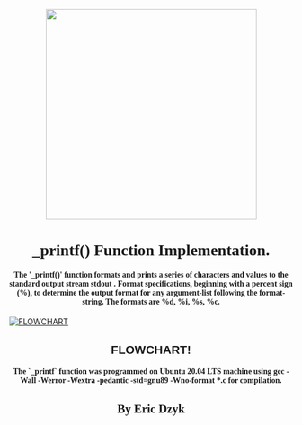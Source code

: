 <p align="center">
<p align="center">
<img src="https://uploads-ssl.webflow.com/6105315644a26f77912a1ada/63eea844ae4e3022154e2878_Holberton.png" width="375"/>
  </p>
<h1 align="center" style="font-family:Trebuchet MS"><b>_printf() Function Implementation.</h1>

<h4 align="center" style="font-family:Trebuchet MS">The '_printf()' function formats and prints a series of characters and values to the standard output stream stdout . Format specifications, beginning with a percent sign (%), to determine the output format for any argument-list following the format-string. The formats are %d, %i, %s, %c.</b></h4>

[![FLOWCHART](https://github.com/ericpo1sh/holbertonschool-printf/assets/126730794/faff87ea-4a84-4eb5-8b9b-961d1a3c70f8)](https://github.com/ericpo1sh/holbertonschool-printf/assets/126730794/faff87ea-4a84-4eb5-8b9b-961d1a3c70f8)

<center><h2 style="font-family: 'Trebuchet MS', sans-serif;">FLOWCHART!</h2></center>


<h4 align="center" style="font-family:Trebuchet MS">
The `_printf` function was programmed on Ubuntu 20.04 LTS machine using gcc -Wall -Werror -Wextra -pedantic -std=gnu89 -Wno-format *.c for compilation.</h4>

<h2 align="center" style="font-family:Trebuchet MS"><b>By Eric Dzyk</b></h2>


